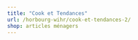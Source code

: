 ```yaml
---
title: "Cook et Tendances"
url: /horbourg-wihr/cook-et-tendances-2/
shop: articles ménagers
---
```


